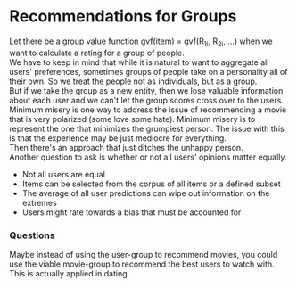 # Recommendations for Groups
Let there be a group value function gvf(item) = gvf(R<sub>1i</sub>, R<sub>2i</sub>, ...) when we want to calculate a rating for a group of people.  
We have to keep in mind that while it is natural to want to aggregate all users' preferences, sometimes groups of people take on a personality all of their own. So we treat the people not as individuals, but as a group.  
But if we take the group as a new entity, then we lose valuable information about each user and we can't let the group scores cross over to the users.  
Minimum misery is one way to address the issue of recommending a movie that is very polarized (some love some hate). Minimum misery is to represent the one that minimizes the grumpiest person. The issue with this is that the experience may be just mediocre for everything.  
Then there's an approach that just ditches the unhappy person.  
Another question to ask is whether or not all users' opinions matter equally.  
- Not all users are equal
- Items can be selected from the corpus of all items or a defined subset
- The average of all user predictions can wipe out information on the extremes
- Users might rate towards a bias that must be accounted for


### Questions
Maybe instead of using the user-group to recommend movies, you could use the viable movie-group to recommend the best users to watch with. This is actually applied in dating. 